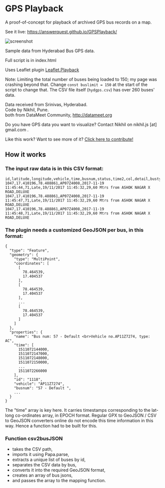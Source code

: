 # GPS Playback
A proof-of-concept for playback of archived GPS bus records on a map.

See it live: <https://answerquest.github.io/GPSPlayback/>

![screenshot](https://i.imgur.com/0ba0slX.png)

Sample data from Hyderabad Bus GPS data.

Full script is in index.html

Uses Leaflet plugin [Leaflet.Playback](https://github.com/hallahan/LeafletPlayback)

Note: Limiting the total number of buses being loaded to 150; my page was crashing beyond that. Change `const buslimit = 150` at the start of the script to change that. The CSV file itself (`hydgps.csv`) has over 260 buses' data.

Data received from Srinivas, Hyderabad.<br>
Code by Nikhil, Pune.<br>
both from DataMeet Community, http://datameet.org

Do you have GPS data you want to visualize? Contact Nikhil on nikhil.js [at] gmail.com .

Like this work? Want to see more of it? [Click here to contribute!](https://www.instamojo.com/@nikhilvj/)

## How it works

### The input raw data is in this CSV format:

```
id,latitude,longitude,vehicle,time,busnum,status,time2,col,detail,bustype
1047,17.410196,78.488861,AP07Z4008,2017-11-19 11:45:44,71,Late,19/11/2017 11:45:32,29,60 Mtrs from ASHOK NAGAR X ROAD,DELUXE
1047,17.410196,78.488861,AP07Z4008,2017-11-19 11:45:47,71,Late,19/11/2017 11:45:32,29,60 Mtrs from ASHOK NAGAR X ROAD,DELUXE
1047,17.410196,78.488861,AP07Z4008,2017-11-19 11:45:48,71,Late,19/11/2017 11:45:32,29,60 Mtrs from ASHOK NAGAR X ROAD,DELUXE
```
### The plugin needs a customized GeoJSON per bus, in this format:
```
{
  "type": "Feature",
  "geometry": {
    "type": "MultiPoint",
    "coordinates": [
      [
        78.464539,
        17.404537
      ],
      [
        78.464539,
        17.404537
      ],
      ...
      [
        78.464539,
        17.404537
      ]
    ]
  },
  "properties": {
    "name": "Bus num: 57 - Default <br>Vehicle no.AP11Z7274, type: AC",
    "time": [
      1511072144000,
      1511072147000,
      1511072148000,
      1511072150000,
      ...
      1511072266000
    ],
    "id": "1118",
    "vehicle": "AP11Z7274",
    "busnum": "57 - Default ",
    ...
  }
}
```
The "time" array is key here. It carries timestamps corresponding to the lat-long co-ordinates array, in EPOCH format. Regular GPX to GeoJSON / CSV to GeoJSON converters online do not encode this time information in this way. Hence a function had to be built for this.

### Function csv2busJSON

* takes the CSV path, 
* imports it using Papa.parse,
* extracts a unique list of buses by id,
* separates the CSV data by bus,
* converts it into the required GeoJSON format,
* creates an array of bus jsons,
* and passes the array to the mapping function.
